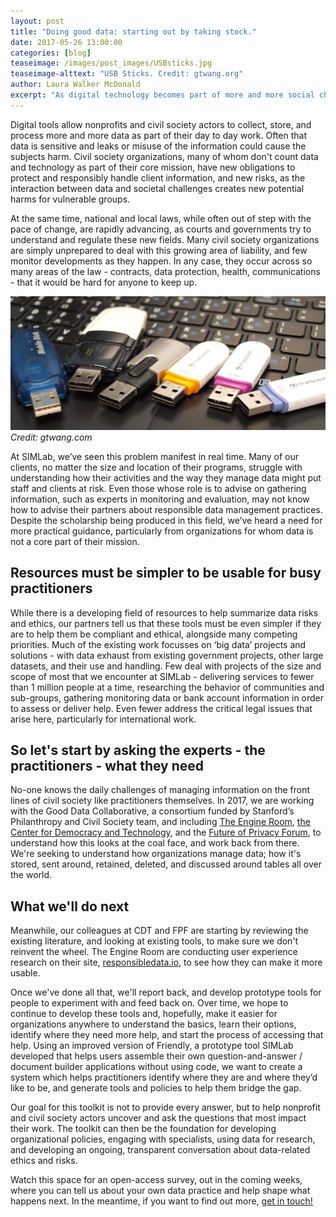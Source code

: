```yaml
---
layout: post
title: "Doing good data: starting out by taking stock."
date: 2017-05-26 13:00:00
categories: [blog]
teaseimage: /images/post_images/USBsticks.jpg
teaseimage-alttext: "USB Sticks. Credit: gtwang.org"
author: Laura Walker McDonald
excerpt: "As digital technology becomes part of more and more social change projects, practitioners all over the world become data holders, with the responsibility to manage the information ethically and legally. We need guides and tools to help them do this - but they have to fit with users working practices and constraints. This month SIMLab and the rest of the Good Data Collaborative kick off a new research project to find out what practitioners need, and then hopefully, to try to build it."
---
```

Digital tools allow nonprofits and civil society actors to collect, store, and process more and more data as part of their day to day work. Often that data is sensitive and leaks or misuse of the information could cause the subjects harm. Civil society organizations, many of whom don't count data and technology as part of their core mission, have new obligations to protect and responsibly handle client information, and new risks, as the interaction between data and societal challenges creates new potential harms for vulnerable groups.

At the same time, national and local laws, while often out of step with the pace of change, are rapidly advancing, as courts and governments try to understand and regulate these new fields. Many civil society organizations are simply unprepared to deal with this growing area of liability, and few monitor developments as they happen. In any case, they occur across so many areas of the law - contracts, data protection, health, communications - that it would be hard for anyone to keep up.  

![USB Sticks](/images/post_images/USBsticks.jpg)    
*Credit: gtwang.com*

At SIMLab, we’ve seen this problem manifest in real time. Many of our clients, no matter the size and location of their programs, struggle with understanding how their activities and the way they manage data might put staff and clients at risk. Even those whose role is to advise on gathering information, such as experts in monitoring and evaluation, may not know how to advise their partners about responsible data management practices. Despite the scholarship being produced in this field, we’ve heard a need for more practical guidance, particularly from organizations for whom data is not a core part of their mission.

## Resources must be simpler to be usable for busy practitioners
While there is a developing field of resources to help summarize data risks and ethics, our partners tell us that these tools must be even simpler if they are to help them be compliant and ethical, alongside many competing priorities. Much of the existing work focusses on ‘big data’ projects and solutions - with data exhaust from existing government projects, other large datasets, and their use and handling. Few deal with projects of the size and scope of most that we encounter at SIMLab - delivering services to fewer than 1 million people at a time, researching the behavior of communities and sub-groups, gathering monitoring data or bank account information in order to assess or deliver help. Even fewer address the critical legal issues that arise here, particularly for international work.

## So let's start by asking the experts - the practitioners - what they need
No-one knows the daily challenges of managing information on the front lines of civil society like practitioners themselves. In 2017, we are working with the Good Data Collaborative, a consortium funded by Stanford’s Philanthropy and Civil Society team, and including [The Engine Room](https://www.theengineroom.org), [the Center for Democracy and Technology](http://www.cdt.org), and the [Future of Privacy Forum](http://www.fpf.org), to understand how this looks at the coal face, and work back from there. We're seeking to understand how organizations manage data; how it's stored, sent around, retained, deleted, and discussed around tables all over the world.

## What we'll do next
Meanwhile, our colleagues at CDT and FPF are starting by reviewing the existing literature, and looking at existing tools, to make sure we don't reinvent the wheel. The Engine Room are conducting user experience research on their site, [responsibledata.io](http://responsibledata.io), to see how they can make it more usable.

Once we've done all that, we'll report back, and develop prototype tools for people to experiment with and feed back on. Over time, we hope to continue to develop these tools and, hopefully, make it easier for organizations anywhere to understand the basics, learn their options, identify where they need more help, and start the process of accessing that help. Using an improved version of Friendly, a prototype tool SIMLab developed that helps users assemble their own question-and-answer / document builder applications without using code, we want to create a system which helps practitioners identify where they are and where they’d like to be, and generate tools and policies to help them bridge the gap.

Our goal for this toolkit is not to provide every answer, but to help nonprofit and civil society actors uncover and ask the questions that most impact their work. The toolkit can then be the foundation for developing organizational policies, engaging with specialists, using data for research, and developing an ongoing, transparent conversation about data-related ethics and risks.

Watch this space for an open-access survey, out in the coming weeks, where you can tell us about your own data practice and help shape what happens next. In the meantime, if you want to find out more, [get in touch!](mailto:hello@simlab.org)
